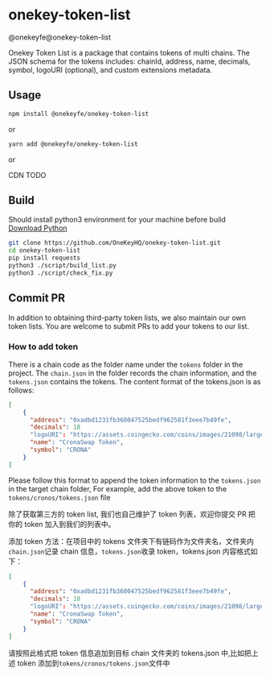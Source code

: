 # onekey-token-list

@onekeyfe@onekey-token-list

Onekey Token List is a package that contains tokens of multi chains. The JSON schema for the tokens includes: chainId, address, name, decimals, symbol, logoURI (optional), and custom extensions metadata.

## Usage

```bash
npm install @onekeyfe/onekey-token-list
```

or

```bash
yarn add @onekeyfe/onekey-token-list
```

or

CDN TODO

## Build

Should install python3 environment for your machine before build  
[Download Python](https://www.python.org/downloads/)

```bash
git clone https://github.com/OneKeyHQ/onekey-token-list.git
cd onekey-token-list
pip install requests
python3 ./script/build_list.py
python3 ./script/check_fix.py
```

## Commit PR

In addition to obtaining third-party token lists, we also maintain our own token lists. You are welcome to submit PRs to add your tokens to our list.

### How to add token

There is a chain code as the folder name under the `tokens` folder in the project. The `chain.json` in the folder records the chain information, and the `tokens.json` contains the tokens. The content format of the tokens.json is as follows:

```json
[
    {
      "address": "0xadbd1231fb360047525bedf962581f3eee7b49fe",
      "decimals": 18
      "logoURI": "https://assets.coingecko.com/coins/images/21098/large/logox200.png?1638324977",
      "name": "CronaSwap Token",
      "symbol": "CRONA"
    }
]
```

Please follow this format to append the token information to the `tokens.json` in the target chain folder, For example, add the above token to the `tokens/cronos/tokens.json` file

除了获取第三方的 token list, 我们也自己维护了 token 列表，欢迎你提交 PR 把你的 token 加入到我们的列表中。

添加 token 方法：在项目中的 tokens 文件夹下有链码作为文件夹名，文件夹内`chain.json`记录 chain 信息，`tokens.json`收录 token，tokens.json 内容格式如下：

```json
[
    {
      "address": "0xadbd1231fb360047525bedf962581f3eee7b49fe",
      "decimals": 18
      "logoURI": "https://assets.coingecko.com/coins/images/21098/large/logox200.png?1638324977",
      "name": "CronaSwap Token",
      "symbol": "CRONA"
    }
]
```

请按照此格式把 token 信息追加到目标 chain 文件夹的 tokens.json 中,比如把上述 token 添加到`tokens/cronos/tokens.json`文件中
